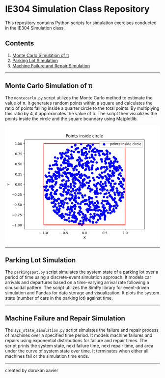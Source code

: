 # IE304 Simulation Class Repository

This repository contains Python scripts for simulation exercises conducted in the IE304 Simulation class.

## Contents

1. [Monte Carlo Simulation of π](#monte-carlo-simulation-of-π)
2. [Parking Lot Simulation](#parking-lot-simulation)
3. [Machine Failure and Repair Simulation](#machine-failure-and-repair-simulation)

---

## Monte Carlo Simulation of π

The `montecarlo.py` script utilizes the Monte Carlo method to estimate the value of π. It generates random points within a square and calculates the ratio of points falling inside a quarter circle to the total points. By multiplying this ratio by 4, it approximates the value of π. The script then visualizes the points inside the circle and the square boundary using Matplotlib.


![Alt text](https://raw.githubusercontent.com/dorukanc/simulation/main/imgs/points_inside_circle.png)

---

## Parking Lot Simulation

The `parkingspot.py` script simulates the system state of a parking lot over a period of time using a discrete-event simulation approach. It models car arrivals and departures based on a time-varying arrival rate following a sinusoidal pattern. The script utilizes the SimPy library for event-driven simulation and Pandas for data storage and visualization. It plots the system state (number of cars in the parking lot) against time.

---

## Machine Failure and Repair Simulation

The `sys_state_simulation.py` script simulates the failure and repair process of machines over a specified time period. It models machine failures and repairs using exponential distributions for failure and repair times. The script prints the system state, next failure time, next repair time, and area under the curve of system state over time. It terminates when either all machines fail or the simulation time ends.

---

created by dorukan xavier
